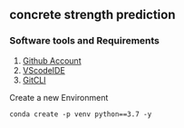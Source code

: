 ## concrete strength prediction

### Software tools and Requirements
1. [Github Account](https://github.com/)
2. [VScodeIDE](https://code.visualstudio.com/)
3. [GitCLI](https://git-scm.com/docs/gitcli)

Create a new Environment
```
conda create -p venv python==3.7 -y
```